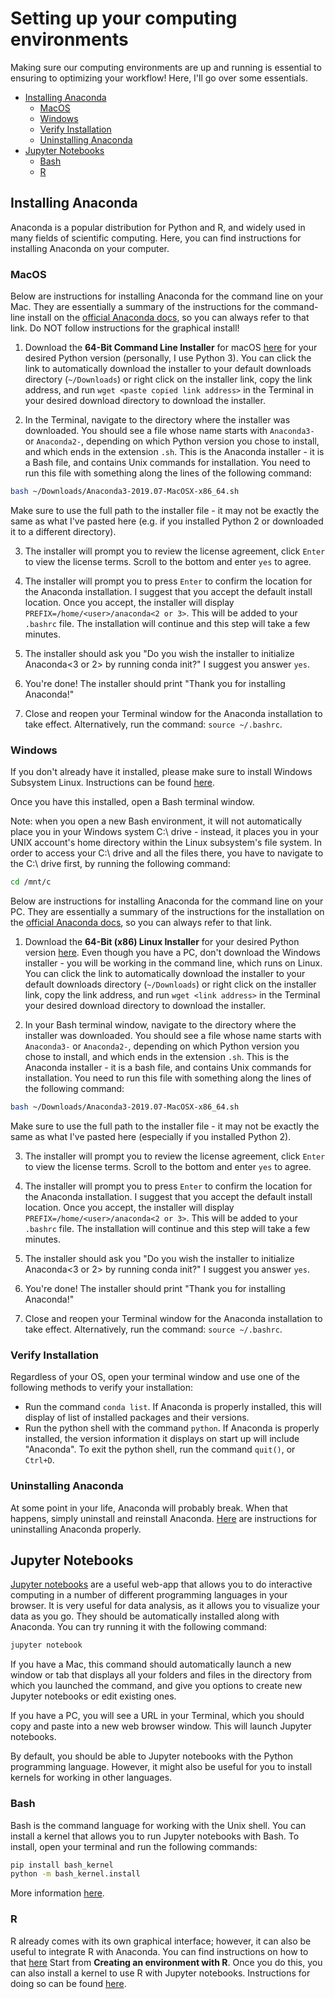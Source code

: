 # Setting up your computing environments

Making sure our computing environments are up and running is essential to ensuring to optimizing your workflow! Here, I'll go over some essentials. 

* [Installing Anaconda](https://github.com/zrcjessica/bisb_bootcamp_19/blob/master/computing_environments_setup.md#installing-anaconda)
	* [MacOS](https://github.com/zrcjessica/bisb_bootcamp_19/blob/master/computing_environments_setup.md#macos)
	* [Windows](https://github.com/zrcjessica/bisb_bootcamp_19/blob/master/computing_environments_setup.md#windows)
	* [Verify Installation](https://github.com/zrcjessica/bisb_bootcamp_19/blob/master/computing_environments_setup.md#verify-installation)
	* [Uninstalling Anaconda](https://github.com/zrcjessica/bisb_bootcamp_19/blob/master/computing_environments_setup.md#uninstalling-anaconda)
* [Jupyter Notebooks](https://github.com/zrcjessica/bisb_bootcamp_19/blob/master/computing_environments_setup.md#jupyter-notebooks)
	* [Bash](https://github.com/zrcjessica/bisb_bootcamp_19/blob/master/computing_environments_setup.md#bash)
	* [R](https://github.com/zrcjessica/bisb_bootcamp_19/blob/master/computing_environments_setup.md#r)

## Installing Anaconda
Anaconda is a popular distribution for Python and R, and widely used in many fields of scientific computing. Here, you can find instructions for installing Anaconda on your computer. 

### MacOS
Below are instructions for installing Anaconda for the command line on your Mac. They are essentially a summary of the instructions for the command-line install on the [official Anaconda docs](https://docs.anaconda.com/anaconda/install/mac-os/), so you can always refer to that link. Do NOT follow instructions for the graphical install! 

1. Download the **64-Bit Command Line Installer** for macOS [here](https://www.anaconda.com/distribution/#linux) for your desired Python version (personally, I use Python 3). You can click the link to automatically download the installer to your default downloads directory (`~/Downloads`) or right click on the installer link, copy the link address, and run `wget <paste copied link address>` in the Terminal in your desired download directory to download the installer. 

2. In the Terminal, navigate to the directory where the installer was downloaded. You should see a file whose name starts with `Anaconda3-` or `Anaconda2-`, depending on which Python version you chose to install, and which ends in the extension `.sh`. This is the Anaconda installer - it is a Bash file, and contains Unix commands for installation. You need to run this file with something along the lines of the following command:
```bash
bash ~/Downloads/Anaconda3-2019.07-MacOSX-x86_64.sh
```
Make sure to use the full path to the installer file - it may not be exactly the same as what I've pasted here (e.g. if you installed Python 2 or downloaded it to a different directory).

3. The installer will prompt you to review the license agreement, click `Enter` to view the license terms. Scroll to the bottom and enter `yes` to agree. 

4. The installer will prompt you to press `Enter` to confirm the location for the Anaconda installation. I suggest that you accept the default install location. Once you accept, the installer will display `PREFIX=/home/<user>/anaconda<2 or 3>`. This will be added to your `.bashrc` file. The installation will continue and this step will take a few minutes.

5. The installer should ask you "Do you wish the installer to initialize Anaconda<3 or 2> by running conda init?" I suggest you answer `yes`. 

6. You're done! The installer should print "Thank you for installing Anaconda!"

7. Close and reopen your Terminal window for the Anaconda installation to take effect. Alternatively, run the command: `source ~/.bashrc`.

### Windows

If you don't already have it installed, please make sure to install Windows Subsystem Linux. Instructions can be found [here](https://docs.microsoft.com/en-us/windows/wsl/install-win10). 

Once you have this installed, open a Bash terminal window. 

Note: when you open a new Bash environment, it will not automatically place you in your Windows system C:\ drive - instead, it places you in your UNIX account's home directory within the Linux subsystem's file system. In order to access your C:\ drive and all the files there, you have to navigate to the C:\ drive first, by running the following command:
``` bash
cd /mnt/c
```

Below are instructions for installing Anaconda for the command line on your PC. They are essentially a summary of the instructions for the installation on the [official Anaconda docs](https://docs.anaconda.com/anaconda/install/linux/), so you can always refer to that link. 

1. Download the **64-Bit (x86) Linux Installer** for your desired Python version [here](https://www.anaconda.com/distribution/#linux). Even though you have a PC, don't download the Windows installer - you will be working in the command line, which runs on Linux. You can click the link to automatically download the installer to your default downloads directory (`~/Downloads`) or right click on the installer link, copy the link address, and run `wget <link address>` in the Terminal your desired download directory to download the installer. 

2. In your Bash terminal window, navigate to the directory where the installer was downloaded. You should see a file whose name starts with `Anaconda3-` or `Anaconda2-`, depending on which Python version you chose to install, and which ends in the extension `.sh`. This is the Anaconda installer - it is a bash file, and contains Unix commands for installation. You need to run this file with something along the lines of the following command:
```bash
bash ~/Downloads/Anaconda3-2019.07-MacOSX-x86_64.sh
```
Make sure to use the full path to the installer file - it may not be exactly the same as what I've pasted here (especially if you installed Python 2).

3. The installer will prompt you to review the license agreement, click `Enter` to view the license terms. Scroll to the bottom and enter `yes` to agree. 

4. The installer will prompt you to press `Enter` to confirm the location for the Anaconda installation. I suggest that you accept the default install location. Once you accept, the installer will display `PREFIX=/home/<user>/anaconda<2 or 3>`. This will be added to your `.bashrc` file. The installation will continue and this step will take a few minutes.

5. The installer should ask you "Do you wish the installer to initialize Anaconda<3 or 2> by running conda init?" I suggest you answer `yes`. 

6. You're done! The installer should print "Thank you for installing Anaconda!"

7. Close and reopen your Terminal window for the Anaconda installation to take effect. Alternatively, run the command: `source ~/.bashrc`.

### Verify Installation
Regardless of your OS, open your terminal window and use one of the following methods to verify your installation:
- Run the command `conda list`. If Anaconda is properly installed, this will display of list of installed packages and their versions.
- Run the python shell with the command `python`. If Anaconda is properly installed, the version information it displays on start up will include "Anaconda". To exit the python shell, run the command `quit()`, or `Ctrl+D`. 

### Uninstalling Anaconda
At some point in your life, Anaconda will probably break. When that happens, simply uninstall and reinstall Anaconda. [Here](https://docs.anaconda.com/anaconda/install/uninstall/) are instructions for uninstalling Anaconda properly. 

## Jupyter Notebooks
[Jupyter notebooks](https://jupyter.org/) are a useful web-app that allows you to do interactive computing in a number of different programming languages in your browser. It is very useful for data analysis, as it allows you to visualize your data as you go. They should be automatically installed along with Anaconda. You can try running it with the following command:
```bash
jupyter notebook
```
If you have a Mac, this command should automatically launch a new window or tab that displays all your folders and files in the directory from which you launched the command, and give you options to create new Jupyter notebooks or edit existing ones. 

If you have a PC, you will see a URL in your Terminal, which you should copy and paste into a new web browser window. This will launch Jupyter notebooks. 

By default, you should be able to Jupyter notebooks with the Python programming language. However, it might also be useful for you to install kernels for working in other languages. 

### Bash
Bash is the command language for working with the Unix shell. You can install a kernel that allows you to run Jupyter notebooks with Bash. To install, open your terminal and run the following commands:
```bash
pip install bash_kernel
python -m bash_kernel.install
```
More information [here](https://github.com/takluyver/bash_kernel).

### R
R already comes with its own graphical interface; however, it can also be useful to integrate R with Anaconda. You can find instructions on how to that [here](https://docs.anaconda.com/anaconda/user-guide/tasks/using-r-language/.) Start from **Creating an environment with R**. Once you do this, you can also install a kernel to use R with Jupyter notebooks. Instructions for doing so can be found [here](https://irkernel.github.io/installation/).


